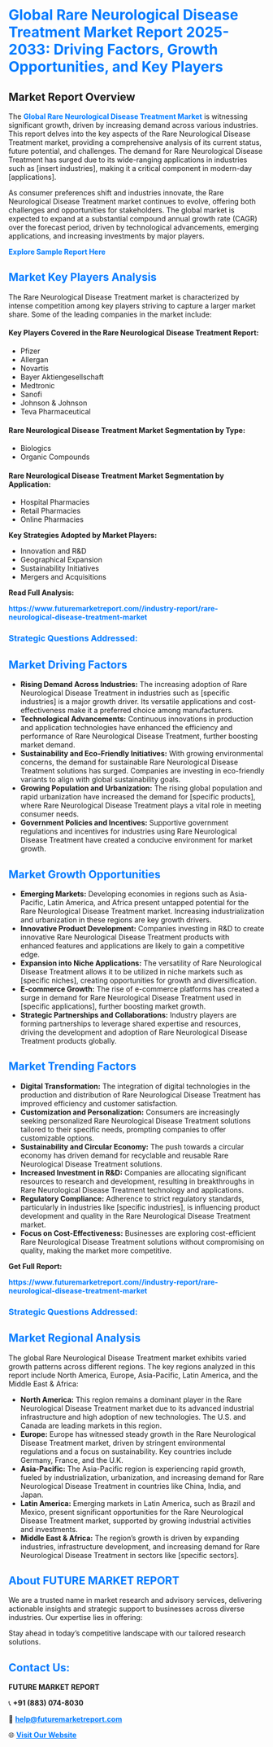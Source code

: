 <h1 style="color: #007BFF;">Global Rare Neurological Disease Treatment Market Report 2025-2033: Driving Factors, Growth Opportunities, and Key Players</h1>

<section id="overview">
<h2>Market Report Overview</h2>
<p>The <a href="https://www.futuremarketreport.com//industry-report/rare-neurological-disease-treatment-market" style="color: #007BFF; text-decoration: none;"><strong>Global Rare Neurological Disease Treatment Market</strong></a> is witnessing significant growth, driven by increasing demand across various industries. This report delves into the key aspects of the Rare Neurological Disease Treatment market, providing a comprehensive analysis of its current status, future potential, and challenges. The demand for Rare Neurological Disease Treatment has surged due to its wide-ranging applications in industries such as [insert industries], making it a critical component in modern-day [applications].</p>
<p>As consumer preferences shift and industries innovate, the Rare Neurological Disease Treatment market continues to evolve, offering both challenges and opportunities for stakeholders. The global market is expected to expand at a substantial compound annual growth rate (CAGR) over the forecast period, driven by technological advancements, emerging applications, and increasing investments by major players.</p>
</section>

<section id="overview">
<p><a href="https://www.futuremarketreport.com//request-sample/reportId=60409" style="color: #007BFF; text-decoration: none;"><strong>Explore Sample Report Here</strong></a></p>
</section>

<section id="key-players">
<h2 style="color: #007BFF;">Market Key Players Analysis</h2>
<p>The Rare Neurological Disease Treatment market is characterized by intense competition among key players striving to capture a larger market share. Some of the leading companies in the market include:</p>
<h4>Key Players Covered in the Rare Neurological Disease Treatment Report:</h4>
<ul><li>Pfizer</li><li>Allergan</li><li>Novartis</li><li>Bayer Aktiengesellschaft</li><li>Medtronic</li><li>Sanofi</li><li>Johnson &amp; Johnson</li><li>Teva Pharmaceutical</li></ul>
<h4>Rare Neurological Disease Treatment Market Segmentation by Type:</h4>
<ul><li>Biologics</li><li>Organic Compounds</li></ul>

<h4>Rare Neurological Disease Treatment Market Segmentation by Application:</h4>
<ul><li>Hospital Pharmacies</li><li>Retail Pharmacies</li><li>Online Pharmacies</li></ul>
<p><strong>Key Strategies Adopted by Market Players:</strong></p>
<ul>
<li>Innovation and R&D</li>
<li>Geographical Expansion</li>
<li>Sustainability Initiatives</li>
<li>Mergers and Acquisitions</li>
</ul>
</section>

<section>
<p><strong>Read Full Analysis: </strong></p><a href="https://www.futuremarketreport.com//industry-report/rare-neurological-disease-treatment-market" style="color: #007BFF; text-decoration: none;"><strong>https://www.futuremarketreport.com//industry-report/rare-neurological-disease-treatment-market</strong></a>
<h3 style="color: #007BFF;">Strategic Questions Addressed:</h3>
</section>

<section id="driving-factors">
<h2 style="color: #007BFF;">Market Driving Factors</h2>
<ul>
<li><strong>Rising Demand Across Industries:</strong> The increasing adoption of Rare Neurological Disease Treatment in industries such as [specific industries] is a major growth driver. Its versatile applications and cost-effectiveness make it a preferred choice among manufacturers.</li>
<li><strong>Technological Advancements:</strong> Continuous innovations in production and application technologies have enhanced the efficiency and performance of Rare Neurological Disease Treatment, further boosting market demand.</li>
<li><strong>Sustainability and Eco-Friendly Initiatives:</strong> With growing environmental concerns, the demand for sustainable Rare Neurological Disease Treatment solutions has surged. Companies are investing in eco-friendly variants to align with global sustainability goals.</li>
<li><strong>Growing Population and Urbanization:</strong> The rising global population and rapid urbanization have increased the demand for [specific products], where Rare Neurological Disease Treatment plays a vital role in meeting consumer needs.</li>
<li><strong>Government Policies and Incentives:</strong> Supportive government regulations and incentives for industries using Rare Neurological Disease Treatment have created a conducive environment for market growth.</li>
</ul>
</section>

<section id="growth-opportunities">
<h2 style="color: #007BFF;">Market Growth Opportunities</h2>
<ul>
<li><strong>Emerging Markets:</strong> Developing economies in regions such as Asia-Pacific, Latin America, and Africa present untapped potential for the Rare Neurological Disease Treatment market. Increasing industrialization and urbanization in these regions are key growth drivers.</li>
<li><strong>Innovative Product Development:</strong> Companies investing in R&D to create innovative Rare Neurological Disease Treatment products with enhanced features and applications are likely to gain a competitive edge.</li>
<li><strong>Expansion into Niche Applications:</strong> The versatility of Rare Neurological Disease Treatment allows it to be utilized in niche markets such as [specific niches], creating opportunities for growth and diversification.</li>
<li><strong>E-commerce Growth:</strong> The rise of e-commerce platforms has created a surge in demand for Rare Neurological Disease Treatment used in [specific applications], further boosting market growth.</li>
<li><strong>Strategic Partnerships and Collaborations:</strong> Industry players are forming partnerships to leverage shared expertise and resources, driving the development and adoption of Rare Neurological Disease Treatment products globally.</li>
</ul>
</section>

<section id="trending-factors">
<h2 style="color: #007BFF;">Market Trending Factors</h2>
<ul>
<li><strong>Digital Transformation:</strong> The integration of digital technologies in the production and distribution of Rare Neurological Disease Treatment has improved efficiency and customer satisfaction.</li>
<li><strong>Customization and Personalization:</strong> Consumers are increasingly seeking personalized Rare Neurological Disease Treatment solutions tailored to their specific needs, prompting companies to offer customizable options.</li>
<li><strong>Sustainability and Circular Economy:</strong> The push towards a circular economy has driven demand for recyclable and reusable Rare Neurological Disease Treatment solutions.</li>
<li><strong>Increased Investment in R&D:</strong> Companies are allocating significant resources to research and development, resulting in breakthroughs in Rare Neurological Disease Treatment technology and applications.</li>
<li><strong>Regulatory Compliance:</strong> Adherence to strict regulatory standards, particularly in industries like [specific industries], is influencing product development and quality in the Rare Neurological Disease Treatment market.</li>
<li><strong>Focus on Cost-Effectiveness:</strong> Businesses are exploring cost-efficient Rare Neurological Disease Treatment solutions without compromising on quality, making the market more competitive.</li>
</ul>
</section>

<section>
<p><strong>Get Full Report: </strong></p><a href="https://www.futuremarketreport.com//industry-report/rare-neurological-disease-treatment-market" style="color: #007BFF; text-decoration: none;"><strong>https://www.futuremarketreport.com//industry-report/rare-neurological-disease-treatment-market</strong></a>
<h3 style="color: #007BFF;">Strategic Questions Addressed:</h3>
</section>


<section id="regional-analysis">
<h2 style="color: #007BFF;">Market Regional Analysis</h2>
<p>The global Rare Neurological Disease Treatment market exhibits varied growth patterns across different regions. The key regions analyzed in this report include North America, Europe, Asia-Pacific, Latin America, and the Middle East & Africa:</p>
<ul>
<li><strong>North America:</strong> This region remains a dominant player in the Rare Neurological Disease Treatment market due to its advanced industrial infrastructure and high adoption of new technologies. The U.S. and Canada are leading markets in this region.</li>
<li><strong>Europe:</strong> Europe has witnessed steady growth in the Rare Neurological Disease Treatment market, driven by stringent environmental regulations and a focus on sustainability. Key countries include Germany, France, and the U.K.</li>
<li><strong>Asia-Pacific:</strong> The Asia-Pacific region is experiencing rapid growth, fueled by industrialization, urbanization, and increasing demand for Rare Neurological Disease Treatment in countries like China, India, and Japan.</li>
<li><strong>Latin America:</strong> Emerging markets in Latin America, such as Brazil and Mexico, present significant opportunities for the Rare Neurological Disease Treatment market, supported by growing industrial activities and investments.</li>
<li><strong>Middle East & Africa:</strong> The region’s growth is driven by expanding industries, infrastructure development, and increasing demand for Rare Neurological Disease Treatment in sectors like [specific sectors].</li>
</ul>
</section>

<footer>
<h2 style="color: #007BFF;">About FUTURE MARKET REPORT</h2>
<p>We are a trusted name in market research and advisory services, delivering actionable insights and strategic support to businesses across diverse industries. Our expertise lies in offering:</p>

<p>Stay ahead in today’s competitive landscape with our tailored research solutions.</p>

<h2 style="color: #007BFF;">Contact Us:</h2>
<p><strong>FUTURE MARKET REPORT</strong></p>
<p>📞 <strong>+91 (883) 074-8030</strong></p>
<p>📧 <strong><a href="mailto:help@futuremarketreport.com" style="color: #007BFF;">help@futuremarketreport.com</a></strong></p>
<p>🌐 <strong><a href="https://www.futuremarketreport.com/" style="color: #007BFF;">Visit Our Website</a></strong></p>
</footer>